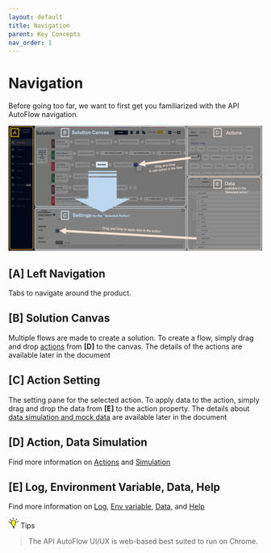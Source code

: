 ```yaml
---
layout: default
title: Navigation
parent: Key Concepts
nav_order: 1
---
```


# Navigation
Before going too far, we want to first get you familiarized with the API AutoFlow navigation.

![navigation](/assets/images/navigation.png)

## **[A]** Left Navigation
Tabs to navigate around the product.

## **[B]** Solution Canvas
Multiple flows are made to create a solution. To create a flow, simply drag and drop [actions](https://docs.apiautoflow.com/docs/actions) from **[D]**  to the canvas. The details of the actions are available later in the document

## **[C]** Action Setting
The setting pane for the selected action. To apply data to the action, simply drag and drop the data from **[E]**  to the action property. The details about [data simulation and mock data](https://docs.apiautoflow.com/docs/actions/key-concepts/data-simulator) are available later in the document

## **[D]** Action, Data Simulation
Find more information on [Actions](https://docs.apiautoflow.com/docs/actions) and [Simulation](https://docs.apiautoflow.com/docs/actions/key-concepts/data-simulator)

## **[E]** Log, Environment Variable, Data, Help
Find more information on [Log](https://docs.apiautoflow.com/docs/key-concepts/logs/), [Env variable](https://docs.apiautoflow.com/docs/key-concepts/env-variables/), [Data](https://docs.apiautoflow.com/docs/key-concepts/data/), and [Help](https://docs.apiautoflow.com/docs/key-concepts/help/)

<img src="/assets/images/tip-icon.png" alt="!" width="20"/>  Tips

> The API AutoFlow UI/UX is web-based best suited to run on Chrome.
